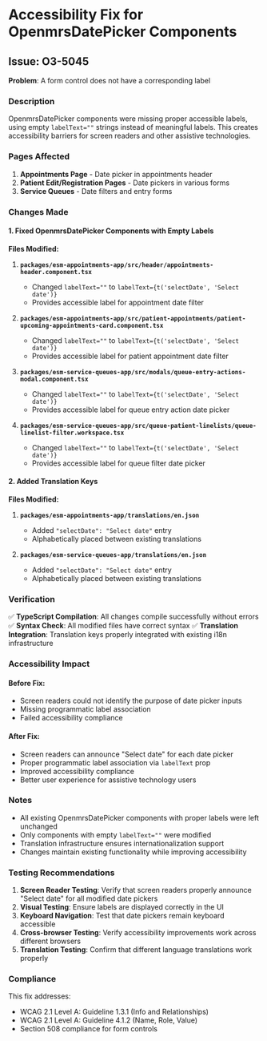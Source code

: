 # Accessibility Fix for OpenmrsDatePicker Components

## Issue: O3-5045
**Problem**: A form control does not have a corresponding label

### Description
OpenmrsDatePicker components were missing proper accessible labels, using empty `labelText=""` strings instead of meaningful labels. This creates accessibility barriers for screen readers and other assistive technologies.

### Pages Affected
1. **Appointments Page** - Date picker in appointments header
2. **Patient Edit/Registration Pages** - Date pickers in various forms
3. **Service Queues** - Date filters and entry forms

### Changes Made

#### 1. Fixed OpenmrsDatePicker Components with Empty Labels

**Files Modified:**

1. **`packages/esm-appointments-app/src/header/appointments-header.component.tsx`**
   - Changed `labelText=""` to `labelText={t('selectDate', 'Select date')}`
   - Provides accessible label for appointment date filter

2. **`packages/esm-appointments-app/src/patient-appointments/patient-upcoming-appointments-card.component.tsx`**
   - Changed `labelText=""` to `labelText={t('selectDate', 'Select date')}`
   - Provides accessible label for patient appointment date filter

3. **`packages/esm-service-queues-app/src/modals/queue-entry-actions-modal.component.tsx`**
   - Changed `labelText=""` to `labelText={t('selectDate', 'Select date')}`
   - Provides accessible label for queue entry action date picker

4. **`packages/esm-service-queues-app/src/queue-patient-linelists/queue-linelist-filter.workspace.tsx`**
   - Changed `labelText=""` to `labelText={t('selectDate', 'Select date')}`
   - Provides accessible label for queue filter date picker

#### 2. Added Translation Keys

**Files Modified:**

1. **`packages/esm-appointments-app/translations/en.json`**
   - Added `"selectDate": "Select date"` entry
   - Alphabetically placed between existing translations

2. **`packages/esm-service-queues-app/translations/en.json`**
   - Added `"selectDate": "Select date"` entry
   - Alphabetically placed between existing translations

### Verification

✅ **TypeScript Compilation**: All changes compile successfully without errors
✅ **Syntax Check**: All modified files have correct syntax
✅ **Translation Integration**: Translation keys properly integrated with existing i18n infrastructure

### Accessibility Impact

#### Before Fix:
- Screen readers could not identify the purpose of date picker inputs
- Missing programmatic label association
- Failed accessibility compliance

#### After Fix:
- Screen readers can announce "Select date" for each date picker
- Proper programmatic label association via `labelText` prop
- Improved accessibility compliance
- Better user experience for assistive technology users

### Notes

- All existing OpenmrsDatePicker components with proper labels were left unchanged
- Only components with empty `labelText=""` were modified
- Translation infrastructure ensures internationalization support
- Changes maintain existing functionality while improving accessibility

### Testing Recommendations

1. **Screen Reader Testing**: Verify that screen readers properly announce "Select date" for all modified date pickers
2. **Visual Testing**: Ensure labels are displayed correctly in the UI
3. **Keyboard Navigation**: Test that date pickers remain keyboard accessible
4. **Cross-browser Testing**: Verify accessibility improvements work across different browsers
5. **Translation Testing**: Confirm that different language translations work properly

### Compliance

This fix addresses:
- WCAG 2.1 Level A: Guideline 1.3.1 (Info and Relationships)
- WCAG 2.1 Level A: Guideline 4.1.2 (Name, Role, Value)
- Section 508 compliance for form controls